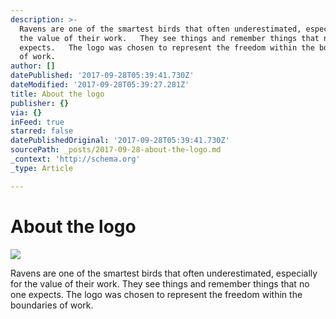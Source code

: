 ```yaml
---
description: >-
  Ravens are one of the smartest birds that often underestimated, especially for
  the value of their work.   They see things and remember things that no one
  expects.   The logo was chosen to represent the freedom within the boundaries
  of work.  
author: []
datePublished: '2017-09-28T05:39:41.730Z'
dateModified: '2017-09-28T05:39:27.281Z'
title: About the logo
publisher: {}
via: {}
inFeed: true
starred: false
datePublishedOriginal: '2017-09-28T05:39:41.730Z'
sourcePath: _posts/2017-09-28-about-the-logo.md
_context: 'http://schema.org'
_type: Article

---
```

# About the logo
![](https://the-grid-user-content.s3-us-west-2.amazonaws.com/3250f34e-520e-4659-a8bc-22fc9a587c20.png)

Ravens are one of the smartest birds that often underestimated, especially for the value of their work. They see things and remember things that no one expects. The logo was chosen to represent the freedom within the boundaries of work.